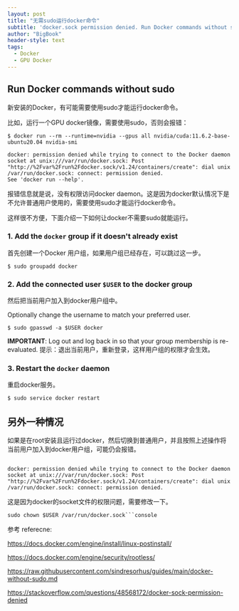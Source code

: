 ```yaml
---
layout: post
title: "无需sudo运行docker命令"
subtitle: 'docker.sock permission denied. Run Docker commands without sudo'
author: "BigBook"
header-style: text
tags:
  - Docker
  - GPU Docker
---
```

## Run Docker commands without sudo

新安装的Docker，有可能需要使用sudo才能运行docker命令。

比如，运行一个GPU docker镜像，需要使用sudo，否则会报错：

```console
$ docker run --rm --runtime=nvidia --gpus all nvidia/cuda:11.6.2-base-ubuntu20.04 nvidia-smi

docker: permission denied while trying to connect to the Docker daemon socket at unix:///var/run/docker.sock: Post "http://%2Fvar%2Frun%2Fdocker.sock/v1.24/containers/create": dial unix /var/run/docker.sock: connect: permission denied.
See 'docker run --help'.

```

报错信息就是说，没有权限访问docker daemon。这是因为docker默认情况下是不允许普通用户使用的，需要使用sudo才能运行docker命令。

这样很不方便，下面介绍一下如何让docker不需要sudo就能运行。

### 1. Add the `docker` group if it doesn't already exist

首先创建一个Docker 用户组，如果用户组已经存在，可以跳过这一步。

```console
$ sudo groupadd docker
```

### 2. Add the connected user `$USER` to the docker group

然后把当前用户加入到docker用户组中。

Optionally change the username to match your preferred user.

```console
$ sudo gpasswd -a $USER docker
```

**IMPORTANT**: Log out and log back in so that your group membership is re-evaluated.
提示：退出当前用户，重新登录，这样用户组的权限才会生效。

### 3. Restart the `docker` daemon

重启docker服务。

```console
$ sudo service docker restart
```


## 另外一种情况

如果是在root安装且运行过docker，然后切换到普通用户，并且按照上述操作将当前用户加入到docker用户组，可能仍会报错。

```console

docker: permission denied while trying to connect to the Docker daemon socket at unix:///var/run/docker.sock: Post "http://%2Fvar%2Frun%2Fdocker.sock/v1.24/containers/create": dial unix /var/run/docker.sock: connect: permission denied.
```

这是因为docker的socket文件的权限问题，需要修改一下。

```console
sudo chown $USER /var/run/docker.sock```console
```




参考 referecne: 

https://docs.docker.com/engine/install/linux-postinstall/

https://docs.docker.com/engine/security/rootless/

https://raw.githubusercontent.com/sindresorhus/guides/main/docker-without-sudo.md

https://stackoverflow.com/questions/48568172/docker-sock-permission-denied